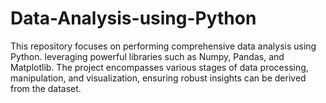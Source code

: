 # Data-Analysis-using-Python
This repository focuses on performing comprehensive data analysis using Python.  leveraging powerful libraries such as Numpy, Pandas, and Matplotlib. The project encompasses various stages of data processing, manipulation, and visualization, ensuring robust insights can be derived from the dataset.
